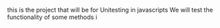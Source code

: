 this is the project that will be for Unitesting in javascripts 
We will test the functionality of some methods i